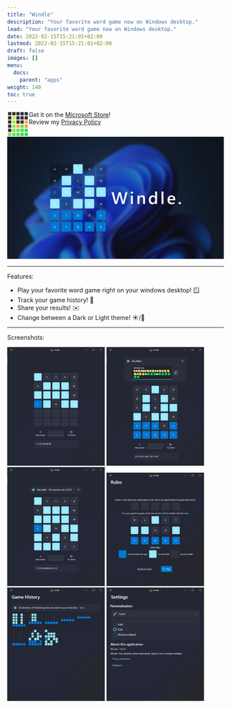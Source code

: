 ```yaml
---
title: "Windle"
description: "Your favorite word game now on Windows desktop."
lead: "Your favorite word game now on Windows desktop."
date: 2022-02-15T15:21:01+02:00
lastmod: 2022-02-15T15:21:01+02:00
draft: false
images: []
menu:
  docs:
    parent: "apps"
weight: 140
toc: true
---
```


<div display="inline-block">
<img src="windlelogo.png" width="10%" align="left" margin="10px">
  Get it on the <a href="https://www.microsoft.com/en-us/p/windle/9nw9pr0lcpc9">Microsoft Store</a>! <br />
  Review my <a href="privacy/">Privacy Policy</a>
</div>




<img src="promo1920.png">

---

Features:
* Play your favorite word game right on your windows desktop! 🪟
* Track your game history! 📘
* Share your results! ✉️
* Change between a Dark or Light theme! ☀️/🌙

---

Screenshots:

<img src="Screenshot 2022-03-04 210635.png" width="45%">
<img src="Screenshot 2022-03-04 210254.png" width="45%">

<br />

<img src="Screenshot 2022-03-04 210728.png" width="45%">
<img src="Screenshot 2022-03-04 210840.png" width="45%">

<br />


<img src="Screenshot 2022-03-04 211030.png" width="45%">
<img src="Screenshot 2022-03-04 213547.png" width="45%">
